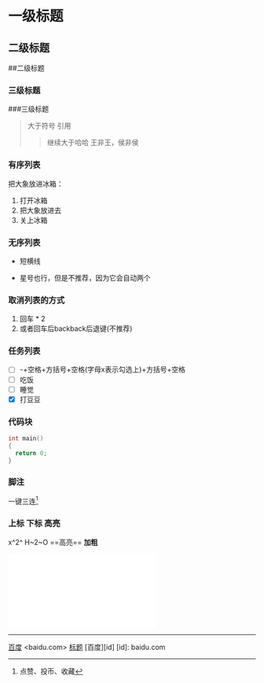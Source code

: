 # 一级标题

## 二级标题
##二级标题

### 三级标题
###三级标题

>大于符号  引用
>>继续大于哈哈
>>王非王，侯非侯

### 有序列表
把大象放进冰箱：
1. 打开冰箱
2. 把大象放进去
3. 关上冰箱

### 无序列表
- 短横线
* 星号也行，但是不推荐，因为它会自动两个

### 取消列表的方式 
1. 回车 * 2
2. 或者回车后backback后退键(不推荐)

### 任务列表
- [ ] -+空格+方括号+空格(字母x表示勾选上)+方括号+空格 
- [ ] 吃饭
- [ ] 睡觉
- [x] 打豆豆

### 代码块
```c
int main()
{
  return 0;
}
```


### 脚注
一键三连[^三连]

### 上标 下标 高亮
x^2^    H~2~O    ==高亮==  **加粗**
<iframe src="//player.bilibili.com/player.html?aid=327623069&bvid=BV1JA411h7Gw&cid=171385214&p=1" scrolling="no" border="0" frameborder="no" framespacing="0" allowfullscreen="true"> </iframe>


---
[百度](baidu.com "The best search engine for privacy")
<baidu.com>
[标题](#三级标题)
[百度][id]
[id]: baidu.com

[^三连]: 点赞、投币、收藏




